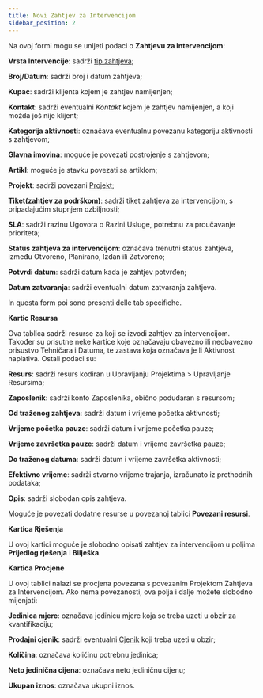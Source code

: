 ```yaml
---
title: Novi Zahtjev za Intervencijom
sidebar_position: 2
---
```


Na ovoj formi mogu se unijeti podaci o **Zahtjevu za Intervencijom**:

**Vrsta Intervencije**: sadrži [tip zahtjeva](/docs/configurations/tables/project-management/request-intervention-type/);

**Broj/Datum**: sadrži broj i datum zahtjeva;

**Kupac**: sadrži klijenta kojem je zahtjev namijenjen;

**Kontakt**: sadrži eventualni *Kontakt* kojem je zahtjev namijenjen, a koji možda još nije klijent;

**Kategorija aktivnosti**: označava eventualnu povezanu kategoriju aktivnosti s zahtjevom;

**Glavna imovina**: moguće je povezati postrojenje s zahtjevom;

**Artikl**: moguće je stavku povezati sa artiklom;

**Projekt**: sadrži povezani [Projekt](/docs/project-management/projects/search-projects-intro/);

**Tiket(zahtjev za podrškom)**: sadrži tiket zahtjeva za intervencijom, s pripadajućim stupnjem ozbiljnosti;

**SLA**: sadrži razinu Ugovora o Razini Usluge, potrebnu za proučavanje prioriteta;

**Status zahtjeva za intervencijom**: označava trenutni status zahtjeva, između Otvoreno, Planirano, Izdan ili Zatvoreno;

**Potvrdi datum**: sadrži datum kada je zahtjev potvrđen;

**Datum zatvaranja**: sadrži eventualni datum zatvaranja zahtjeva.

In questa form poi sono presenti delle tab specifiche.

**Kartic Resursa**

Ova tablica sadrži resurse za koji se izvodi zahtjev za intervencijom. Također su prisutne neke kartice koje označavaju obavezno ili neobavezno prisustvo Tehničara i Datuma, te zastava koja označava je li Aktivnost naplativa. Ostali podaci su:

**Resurs**: sadrži resurs kodiran u Upravljanju Projektima > Upravljanje Resursima;

**Zaposlenik**: sadrži konto Zaposlenika, obično podudaran s resursom;

**Od traženog zahtjeva**: sadrži datum i vrijeme početka aktivnosti;

**Vrijeme početka pauze**: sadrži datum i vrijeme početka pauze;

**Vrijeme završetka pauze**: sadrži datum i vrijeme završetka pauze;

**Do traženog datuma**: sadrži datum i vrijeme završetka aktivnosti;

**Efektivno vrijeme**: sadrži stvarno vrijeme trajanja, izračunato iz prethodnih podataka;

**Opis**: sadrži slobodan opis zahtjeva.

Moguće je povezati dodatne resurse u povezanoj tablici **Povezani resursi**.

**Kartica Rješenja**

U ovoj kartici moguće je slobodno opisati zahtjev za intervencijom u poljima **Prijedlog rješenja** i **Bilješka**. 

**Kartica Procjene**

U ovoj tablici nalazi se procjena povezana s povezanim Projektom Zahtjeva za Intervencijom. Ako nema povezanosti, ova polja i dalje možete slobodno mijenjati:

**Jedinica mjere**: označava jedinicu mjere koja se treba uzeti u obzir za kvantifikaciju;

**Prodajni cjenik**: sadrži eventualni [Cjenik](/docs/sales/sales-price-list/search-sales-price-list/) koji treba uzeti u obzir;

**Količina**: označava količinu potrebnu jedinica;

**Neto jedinična cijena**: označava neto jediničnu cijenu;

**Ukupan iznos**: označava ukupni iznos.




